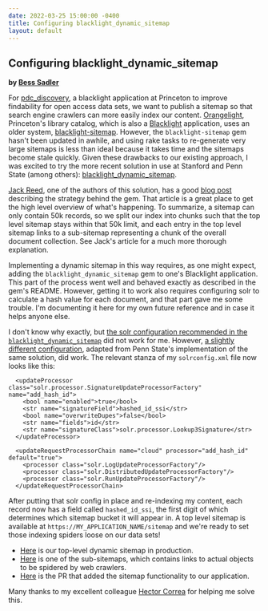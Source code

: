 ```yaml
---
date: 2022-03-25 15:00:00 -0400
title: Configuring blacklight_dynamic_sitemap
layout: default
---
```


## Configuring blacklight_dynamic_sitemap
**by [Bess Sadler](https://github.com/bess)**

For [pdc_discovery](https://github.com/pulibrary/pdc_discovery), a blacklight 
application at Princeton to improve findability for open access data sets, we 
want to publish a sitemap so that search engine crawlers can more easily index 
our content. [Orangelight](https://github.com/pulibrary/orangelight), 
Princeton's library catalog, which is also a 
[Blacklight](https://github.com/projectblacklight/blacklight) application, 
uses an older system, [blacklight-sitemap](https://github.com/jronallo/blacklight-sitemap). 
However, the `blacklight-sitemap` gem hasn't been updated in awhile, and using 
rake tasks to re-generate very large sitemaps is less than ideal because it 
takes time and the sitemaps become stale quickly. Given these drawbacks to our 
existing approach, I was excited to try the more recent solution in use at 
Stanford and Penn State (among others): [blacklight_dynamic_sitemap](https://github.com/sul-dlss/blacklight_dynamic_sitemap).
<!--more-->

[Jack Reed](https://github.com/mejackreed), one of the authors of this 
solution, has a good [blog post](https://www.jack-reed.com/2020/01/10/sitemaps-that-scale.html) 
describing the strategy behind the gem. That article is a great place to get 
the high level overview of what's happening. To summarize, a sitemap can only 
contain 50k records, so we split our index into chunks such that the top level 
sitemap stays within that 50k limit, and each entry in the top level sitemap 
links to a sub-sitemap representing a chunk of the overall document collection. 
See Jack's article for a much more thorough explanation.

Implementing a dynamic sitemap in this way requires, as one might expect, 
adding the `blacklight_dynamic_sitemap` gem to one's Blacklight application. 
This part of the process went well and behaved exactly as described in the 
gem's README. However, getting it to work also requires configuring solr to 
calculate a hash value for each document, and that part gave me some trouble. 
I'm documenting it here for my own future reference and in case it helps anyone 
else. 

I don't know why exactly, but [the solr configuration recommended in the `blacklight_dynamic_sitemap`](https://github.com/sul-dlss/blacklight_dynamic_sitemap/blob/b0a90b48e7bc3f41e37e6b5b5bf35cad001e6bc1/solr/conf/solrconfig.xml#L19-L42) did not work for me. However, [a slightly different configuration](https://github.com/psu-libraries/psulib_blacklight/blob/7a6314977e9b014212b02d651d63780b40edcc10/solr/conf/solrconfig.xml#L59-L71), adapted from Penn State's implementation of the same solution, did work. The relevant stanza of my `solrconfig.xml` file now looks like this:

```
  <updateProcessor class="solr.processor.SignatureUpdateProcessorFactory" name="add_hash_id">
    <bool name="enabled">true</bool>
    <str name="signatureField">hashed_id_ssi</str>
    <bool name="overwriteDupes">false</bool>
    <str name="fields">id</str>
    <str name="signatureClass">solr.processor.Lookup3Signature</str>
  </updateProcessor>

  <updateRequestProcessorChain name="cloud" processor="add_hash_id" default="true">
    <processor class="solr.LogUpdateProcessorFactory"/>
    <processor class="solr.DistributedUpdateProcessorFactory"/>
    <processor class="solr.RunUpdateProcessorFactory"/>
  </updateRequestProcessorChain>
```

After putting that solr config in place and re-indexing my content, each record now has a field called `hashed_id_ssi`, the first digit of which determines which sitemap bucket it will appear in. A top level sitemap is available at `https://MY_APPLICATION_NAME/sitemap` and we're ready to set those indexing spiders loose on our data sets!

* [Here](https://datacommons.princeton.edu/discovery/sitemap) is our top-level dynamic sitemap in production.
* [Here](https://datacommons.princeton.edu/discovery/sitemap/0) is one of the sub-sitemaps, which contains links to actual objects to be spidered by web crawlers.
* [Here](https://github.com/pulibrary/pdc_discovery/pull/164/files) is the PR that added the sitemap functionality to our application.

Many thanks to my excellent colleague [Hector Correa](https://github.com/hectorcorrea) for helping me solve this.
